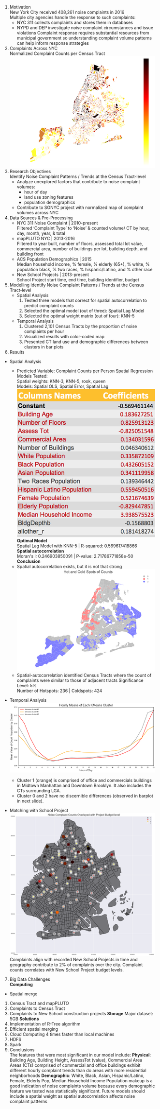 1. Motivation  
  New York City received 408,261 noise complaints in 2016  
  Multiple city agencies handle the response to such complaints:
    * NYC 311 collects complaints and stores them in databases
    * NYPD and DEP investigate noise complaint circumstances and issue violations
    Complaint response requires substantial resources from municipal government so understanding complaint volume patterns can help inform response strategies
2. Complaints Across NYC  
Normalized Complaint Counts per Census Tract                    
![alt text](/viz/normalized_comp_ct.png)
3. Research Objectives  
Identify Noise Complaint Patterns / Trends at the Census Tract-level
    * Analyze unexplored factors that contribute to noise complaint volumes:
      * hour of day
      * land use zoning features 
      * population demographics
    * Contribute to SONYC project with normalized map of complaint volumes across NYC
4. Data Sources & Pre-Processing  
    - NYC 311 Noise Complaint  | 2010-present  
          Filtered ‘Complaint Type’ to ‘Noise’ & counted volume/ CT by hour, day, month, year, & total
    - mapPLUTO NYC |  2013-2016  
          Filtered to year built, number of floors, assessed total lot value, commercial area, number of buildings per lot,     building depth, and building front  
    - ACS Population Demographics | 2015  
          Median household income, % female, % elderly (65+), % white, % population black, % two races, % hispanic/Latino, and % other race
    - New School Projects | 2013-present  
          School Project start time, end time, building identifier, budget
5. Modelling
    Identify Noise Complaint Patterns / Trends at the Census Tract-level
    * Spatial Analysis  
      1. Tested three models that correct for spatial autocorrelation to predict complaint counts 
      2. Selected the optimal model (out of three): Spatial Lag Model 
      3. Selected the optimal weight matrix (out of four): KNN-5 
    * Temporal Analysis
      1. Clustered 2,101 Census Tracts by the proportion of noise complaints per hour
      2. Visualized results with color-coded map
      3. Presented CT land use and demographic differences between clusters in bar plots
6. Results
  * Spatial Analysis  
    - Predicted Variable: Complaint Counts per Person
    Spatial Regression Models Tested:  
      Spatial weights: KNN-3, KNN-5, rook, queen  
      Models: Spatial OLS, Spatial Error, Spatial Lag  
    ![spatial correlation tabel](/viz/coef.png) 
    **Optimal Model**  
    Spatial Lag Model with KNN-5 | R-squared: 0.569617418866    
    **Spatial autocorrelation**  
    Moran's I: 0.246903850091 | P-value: 2.71786771858e-50  
    **Conclusion**  
    - Spatial autocorrelation exists, but it is not that strong
    ![alt text](/viz/hotcold.png)
    - Spatial-autocorrelation identified Census Tracts where the count of complaints were similar to those of adjacent tracts 
    Significance Level: 5%  
    Number of Hotspots: 236 | Coldspots: 424  

* Temporal Analysis
  ![alt text](/viz/cluster.png)
  - Cluster 1 (orange) is comprised of office and commercials buildings in Midtown Manhattan and Downtown Brooklyn. It also includes the CTs surrounding LGA. 
  - Cluster 0 and 2 have no discernible differences (observed in barplot in next slide). 

* Matching with School Project
  ![alt text](/viz/1_CompCount_Budget_map.png)
  Complaints align with recorded New School Projects in time and geography contribute to 2% of complaints over the city.
  Complaint counts correlates with New School Project budget levels.
7. Big Data Challenges  
**Computing**
  - Spatial merge
  1. Census Tract and mapPLUTO
  2. Complaints to Census Tract
  3. Complaints to New School construction projects
**Storage**
  Major dataset: 5GB 
**Solutions** 
  1. Implementation of R-Tree algorithm
  2. Efficient spatial merging
  3. Cloud Computing
      4 times faster than local machines
  4. HDFS
  5. Spark
8. Conclusions   
  The features that were most significant in our model include: 
  **Physical**: Building Age, Building Height, AssessTot (value), Commercial Area
  Areas (CTs) comprised of commercial and office buildings exhibit different hourly complaint trends than do areas with more residential neighborhoods
  **Demographic**: White, Black, Asian, Hispanic/Latino, Female, Elderly Pop, Median Household Income
  Population makeup is a good indication of noise complaints volume because every demographic feature we tested was statistically significant. 
  Future models should include a spatial weight as spatial autocorrelation affects noise complaint patterns

     


